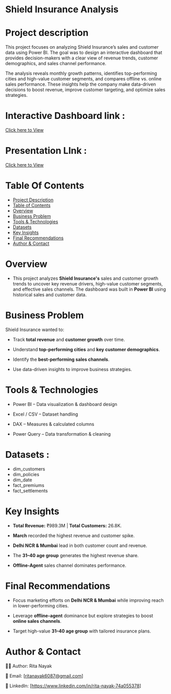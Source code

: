 
# Shield Insurance Analysis

# Project description 

This project focuses on analyzing Shield Insurance’s sales and customer data using Power BI. The goal was to design an interactive dashboard that provides decision-makers with a clear view of revenue trends, customer demographics, and sales channel performance.

The analysis reveals monthly growth patterns, identifies top-performing cities and high-value customer segments, and compares offline vs. online sales performance. These insights help the company make data-driven decisions to boost revenue, improve customer targeting, and optimize sales strategies.

# Interactive Dashboard link :

[Click here to View](https://app.powerbi.com/view?r=eyJrIjoiMTNmOTY1ZDEtNzhiNy00MmRmLTgxMWItMTc0MjNlMGM0ODI5IiwidCI6ImM2ZTU0OWIzLTVmNDUtNDAzMi1hYWU5LWQ0MjQ0ZGM1YjJjNCJ9)

# Presentation LInk : 

[Click here to View](https://www.linkedin.com/posts/rita-nayak-74a055378_powerbi-dataanalytics-dashboarddesign-activity-7370116340474560512-E370?utm_source=share&utm_medium=member_desktop&rcm=ACoAAF1EeuoB8Hpx6OXD_9QB68HmZa7gvbjLGJA)

# Table Of Contents 

- [Project Description](#2-project-description)  
- [Table of Contents](#3-table-of-contents)  
- [Overview](#4-overview)  
- [Business Problem](#5-business-problem)    
- [Tools & Technologies](#7-tools--technologies)  
- [Datasets](#data-sets)  
- [Key Insights](#11-key-insights)  
- [Final Recommendations](#13-final-recommendations)  
- [Author & Contact](#14-author--contact)  

# Overview

- This project analyzes **Shield Insurance's** sales and customer growth trends to uncover key revenue drivers, high-value customer segments, and effective sales channels. The dashboard was built in **Power BI** using historical sales and customer data.

# Business Problem 

Shield Insurance wanted to:

- Track **total revenue** and **customer growth** over time.

- Understand **top-performing cities** and **key customer demographics**.

- Identify the **best-performing sales channels**.

- Use data-driven insights to improve business strategies.


# Tools & Technologies

- Power BI – Data visualization & dashboard design

- Excel / CSV – Dataset handling

- DAX – Measures & calculated columns

- Power Query – Data transformation & cleaning

# Datasets : 

 - dim_customers
 - dim_policies
 - dim_date
 - fact_premiums
 - fact_settlements

# Key Insights

- **Total Revenue:** ₹989.3M | **Total Customers:** 26.8K.

- **March** recorded the highest revenue and customer spike.

- **Delhi NCR & Mumbai** lead in both customer count and revenue.

- The **31–40 age group** generates the highest revenue share.

- **Offline-Agent** sales channel dominates performance.


# Final Recommendations
- Focus marketing efforts on **Delhi NCR & Mumbai** while improving reach in lower-performing cities.

- Leverage **offline-agent** dominance but explore strategies to boost **online sales channels**.

- Target high-value **31–40 age group** with tailored insurance plans.

# Author & Contact 

👩‍💻 Author: Rita Nayak

📧 Email: [ritanayak6087@gmail.com]

🔗 LinkedIn: [https://www.linkedin.com/in/rita-nayak-74a055378]




